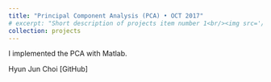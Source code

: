 ```yaml
---
title: "Principal Component Analysis (PCA) • OCT 2017"
# excerpt: "Short description of projects item number 1<br/><img src='/images/500x300.png'>"
collection: projects
---
```


I implemented the PCA with Matlab.

Hyun Jun Choi [GitHub]